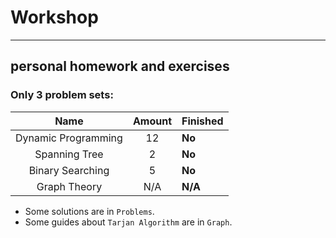 # Workshop
------
## personal homework and exercises
### Only 3 problem sets:
|Name|Amount|Finished|
|:-------:|:--:|:-------|
|Dynamic Programming|12|**No**|
|Spanning Tree|2|**No**|
|Binary Searching|5|**No**|
|Graph Theory|N/A|**N/A**|

* Some solutions are in `Problems`.
* Some guides about `Tarjan Algorithm` are in `Graph`.
